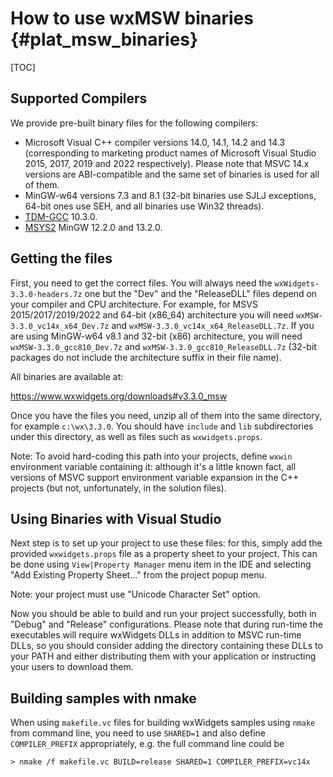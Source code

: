 How to use wxMSW binaries              {#plat_msw_binaries}
=========================

[TOC]

Supported Compilers
-------------------
We provide pre-built binary files for the following compilers:

* Microsoft Visual C++ compiler versions 14.0, 14.1, 14.2 and 14.3
  (corresponding to marketing product names of Microsoft Visual Studio 2015, 2017, 2019 and 2022 respectively).
  Please note that MSVC 14.x versions are ABI-compatible and the same set of binaries is used for all of them.
* MinGW-w64 versions 7.3 and 8.1 (32-bit binaries use SJLJ exceptions, 64-bit ones use SEH, and all binaries use Win32 threads).
* [TDM-GCC](https://jmeubank.github.io/tdm-gcc/) 10.3.0.
* [MSYS2](https://www.msys2.org/) MinGW 12.2.0 and 13.2.0.

Getting the files
-----------------

First, you need to get the correct files. You will always need the
`wxWidgets-3.3.0-headers.7z` one but the "Dev" and the "ReleaseDLL"
files depend on your compiler and CPU architecture.
For example, for MSVS 2015/2017/2019/2022 and 64-bit (x86_64) architecture
you will need `wxMSW-3.3.0_vc14x_x64_Dev.7z` and `wxMSW-3.3.0_vc14x_x64_ReleaseDLL.7z`.
If you are using MinGW-w64 v8.1 and 32-bit (x86) architecture, you will need
`wxMSW-3.3.0_gcc810_Dev.7z` and `wxMSW-3.3.0_gcc810_ReleaseDLL.7z` (32-bit
packages do not include the architecture suffix in their file name).

All binaries are available at:

https://www.wxwidgets.org/downloads#v3.3.0_msw

Once you have the files you need, unzip all of them into the same directory, for
example `c:\wx\3.3.0`. You should have `include` and `lib` subdirectories under
this directory, as well as files such as `wxwidgets.props`.

Note: To avoid hard-coding this path into your projects, define `wxwin`
environment variable containing it: although it's a little known fact, all
versions of MSVC support environment variable expansion in the C++ projects
(but not, unfortunately, in the solution files).

Using Binaries with Visual Studio
---------------------------------

Next step is to set up your project to use these files: for this, simply add
the provided `wxwidgets.props` file as a property sheet to your project.
This can be done using `View|Property Manager` menu item in the IDE and
selecting "Add Existing Property Sheet..." from the project popup menu.

Note: your project must use "Unicode Character Set" option.

Now you should be able to build and run your project successfully, both in
"Debug" and "Release" configurations. Please note that during run-time the
executables will require wxWidgets DLLs in addition to MSVC run-time DLLs, so
you should consider adding the directory containing these DLLs to your PATH and
either distributing them with your application or instructing your users to
download them.

Building samples with nmake
---------------------------

When using `makefile.vc` files for building wxWidgets samples using `nmake`
from command line, you need to use `SHARED=1` and also define `COMPILER_PREFIX`
appropriately, e.g. the full command line could be

    > nmake /f makefile.vc BUILD=release SHARED=1 COMPILER_PREFIX=vc14x
